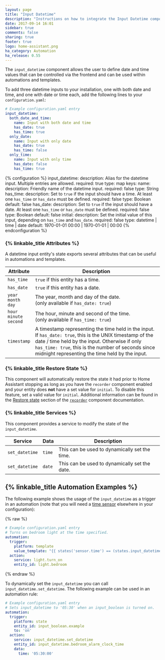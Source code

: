```yaml
---
layout: page
title: "Input Datetime"
description: "Instructions on how to integrate the Input Datetime component into Home Assistant."
date: 2017-09-14 16:01
sidebar: true
comments: false
sharing: true
footer: true
logo: home-assistant.png
ha_category: Automation
ha_release: 0.55
---
```


The `input_datetime` component allows the user to define date and time values that can be controlled via the frontend and can be used within automations and templates.

To add three datetime inputs to your installation, one with both date and time, and one with date or time each, add the following lines to your `configuration.yaml`:

```yaml
# Example configuration.yaml entry
input_datetime:
  both_date_and_time:
    name: Input with both date and time
    has_date: true
    has_time: true
  only_date:
    name: Input with only date
    has_date: true
    has_time: false
  only_time:
    name: Input with only time
    has_date: false
    has_time: true
```

{% configuration %}
  input_datetime:
    description: Alias for the datetime input. Multiple entries are allowed.
    required: true
    type: map
    keys:
      name:
        description: Friendly name of the datetime input.
        required: false
        type: String
      has_time:
        description: Set to `true` if the input should have a time. At least one `has_time` or `has_date` must be defined.
        required: false
        type: Boolean
        default: false
      has_date:
        description: Set to `true` if the input should have a date. At least one `has_time` or `has_date` must be defined.
        required: false
        type: Boolean
        default: false
      initial:
        description: Set the initial value of this input, depending on `has_time` and `has_date`.
        required: false
        type: datetime | time | date
        default: 1970-01-01 00:00 | 1970-01-01 | 00:00
{% endconfiguration %}

### {% linkable_title Attributes %}

A datetime input entity's state exports several attributes that can be useful in automations and templates.

| Attribute | Description |
| ----- | ----- |
| `has_time` | `true` if this entity has a time.
| `has_date` | `true` if this entity has a date.
| `year`<br>`month`<br>`day` | The year, month and day of the date.<br>(only available if `has_date: true`)
| `hour`<br>`minute`<br>`second` | The hour, minute and second of the time.<br>(only available if `has_time: true`)
| `timestamp` | A timestamp representing the time held in the input.<br>If `has_date: true`, this is the UNIX timestamp of the date / time held by the input. Otherwise if only `has_time: true`, this is the number of seconds since midnight representing the time held by the input.

### {% linkable_title Restore State %}

This component will automatically restore the state it had prior to Home Assistant stopping as long as you have the `recorder` component enabled and your entity does **not** have a set value for `initial`. To disable this feature, set a valid value for `initial`. Additional information can be found in the [Restore state](/components/recorder/#restore-state) section of the [`recorder`](/components/recorder/) component documentation.

### {% linkable_title Services %}

This component provides a service to modify the state of the `input_datetime`.

| Service | Data | Description |
| ----- | ----- | ----- |
| `set_datetime` | `time` | This can be used to dynamically set the time.
| `set_datetime` | `date` | This can be used to dynamically set the date.

## {% linkable_title Automation Examples %}

The following example shows the usage of the `input_datetime` as a trigger in an automation (note that you will need a [time sensor](/components/sensor.time_date/) elsewhere in your configuration):

{% raw %}
```yaml
# Example configuration.yaml entry
# Turns on bedroom light at the time specified.
automation:
  trigger:
    platform: template
    value_template: "{{ states('sensor.time') == (states.input_datetime.bedroom_alarm_clock_time.attributes.timestamp | int | timestamp_custom('%H:%M', False)) }}"
  action:
    service: light.turn_on
    entity_id: light.bedroom
```
{% endraw %}

To dynamically set the `input_datetime` you can call `input_datetime.set_datetime`. The following example can be used in an automation rule:

```yaml
# Example configuration.yaml entry
# Sets input_datetime to '05:30' when an input_boolean is turned on.
automation:
  trigger:
    platform: state
    entity_id: input_boolean.example
    to: 'on'
  action:
    service: input_datetime.set_datetime
    entity_id: input_datetime.bedroom_alarm_clock_time
    data:
      time: '05:30:00'
```
